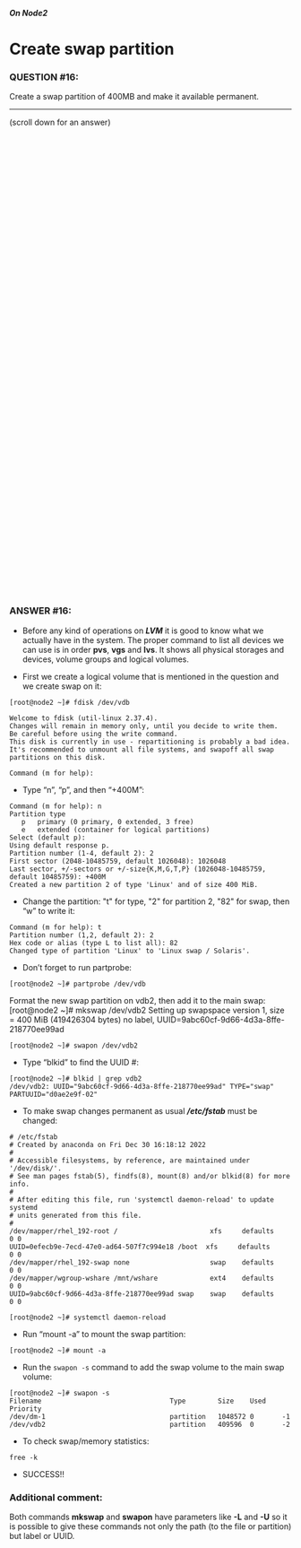 ***On Node2***

# Create swap partition

### QUESTION #16: 
Create a swap partition of 400MB and make it available permanent. 

***
(scroll down for an answer)

<br/><br/><br/><br/><br/><br/><br/><br/><br/><br/><br/><br/><br/><br/><br/><br/><br/><br/><br/><br/><br/><br/><br/><br/>
<br/><br/><br/><br/><br/><br/><br/><br/><br/><br/><br/><br/><br/><br/><br/><br/><br/><br/><br/><br/><br/><br/><br/><br/>

### ANSWER #16:

* Before any kind of operations on ***LVM*** it is good to know what we actually have in the system. The proper command to list all
devices we can use is in order **pvs**, **vgs** and **lvs**. It shows all physical storages and devices, volume groups and logical volumes.

* First we create a logical volume that is mentioned in the question and we create swap on it:
```
[root@node2 ~]# fdisk /dev/vdb

Welcome to fdisk (util-linux 2.37.4).
Changes will remain in memory only, until you decide to write them.
Be careful before using the write command.
This disk is currently in use - repartitioning is probably a bad idea.
It's recommended to unmount all file systems, and swapoff all swap partitions on this disk.

Command (m for help): 
```
* Type “n”, “p”, and then “+400M”:

```
Command (m for help): n
Partition type
   p   primary (0 primary, 0 extended, 3 free)
   e   extended (container for logical partitions)
Select (default p):
Using default response p.
Partition number (1-4, default 2): 2
First sector (2048-10485759, default 1026048): 1026048
Last sector, +/-sectors or +/-size{K,M,G,T,P} (1026048-10485759, default 10485759): +400M
Created a new partition 2 of type 'Linux' and of size 400 MiB.
```

* Change the partition: "t" for type, "2" for partition 2, "82" for swap, then “w” to write it:

```
Command (m for help): t
Partition number (1,2, default 2): 2
Hex code or alias (type L to list all): 82
Changed type of partition 'Linux' to 'Linux swap / Solaris'.
```

* Don’t forget to run partprobe:
```
[root@node2 ~]# partprobe /dev/vdb
```
Format the new swap partition on vdb2, then add it to the main swap:
[root@node2 ~]# mkswap /dev/vdb2
Setting up swapspace version 1, size = 400 MiB (419426304 bytes)
no label, UUID=9abc60cf-9d66-4d3a-8ffe-218770ee99ad
```
[root@node2 ~]# swapon /dev/vdb2
```

* Type “blkid” to find the UUID #:
```
[root@node2 ~]# blkid | grep vdb2
/dev/vdb2: UUID="9abc60cf-9d66-4d3a-8ffe-218770ee99ad" TYPE="swap" PARTUUID="d0ae2e9f-02"
```

* To make swap changes permanent as usual ***/etc/fstab*** must be changed:
```
# /etc/fstab
# Created by anaconda on Fri Dec 30 16:18:12 2022
#
# Accessible filesystems, by reference, are maintained under '/dev/disk/'.
# See man pages fstab(5), findfs(8), mount(8) and/or blkid(8) for more info.
#
# After editing this file, run 'systemctl daemon-reload' to update systemd
# units generated from this file.
#
/dev/mapper/rhel_192-root /                       xfs     defaults        0 0
UUID=0efecb9e-7ecd-47e0-ad64-507f7c994e18 /boot  xfs     defaults        0 0
/dev/mapper/rhel_192-swap none                    swap    defaults        0 0
/dev/mapper/wgroup-wshare /mnt/wshare             ext4    defaults        0 0
UUID=9abc60cf-9d66-4d3a-8ffe-218770ee99ad swap    swap    defaults        0 0
```

```
[root@node2 ~]# systemctl daemon-reload
```

* Run “mount -a” to mount the swap partition:
```
[root@node2 ~]# mount -a
```

* Run the ```swapon -s``` command to add the swap volume to the main swap volume:
 
```
[root@node2 ~]# swapon -s
Filename                                Type        Size    Used    Priority
/dev/dm-1                               partition   1048572 0       -1
/dev/vdb2                               partition   409596  0       -2
```
* To check swap/memory statistics:
```
free -k
```

* SUCCESS!!


### Additional comment:

Both commands **mkswap** and **swapon** have parameters like **-L** and **-U** so it is possible to give these commands not only the
path (to the file or partition) but label or UUID.
